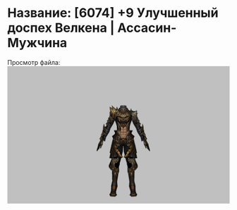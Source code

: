 # Название: [6074] +9 Улучшенный доспех Велкена | Ассасин-Мужчина

Просмотр файла:
![p060021.png](p060021.png)